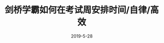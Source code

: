 ---
title: 剑桥学霸如何在考试周安排时间/自律/高效
aid: 53362752
cover_id: 567dacd48c1ce733e36c352a77c4e69967f4e15e.jpg
date: 2019-5-28
tags: [studywithme]
---